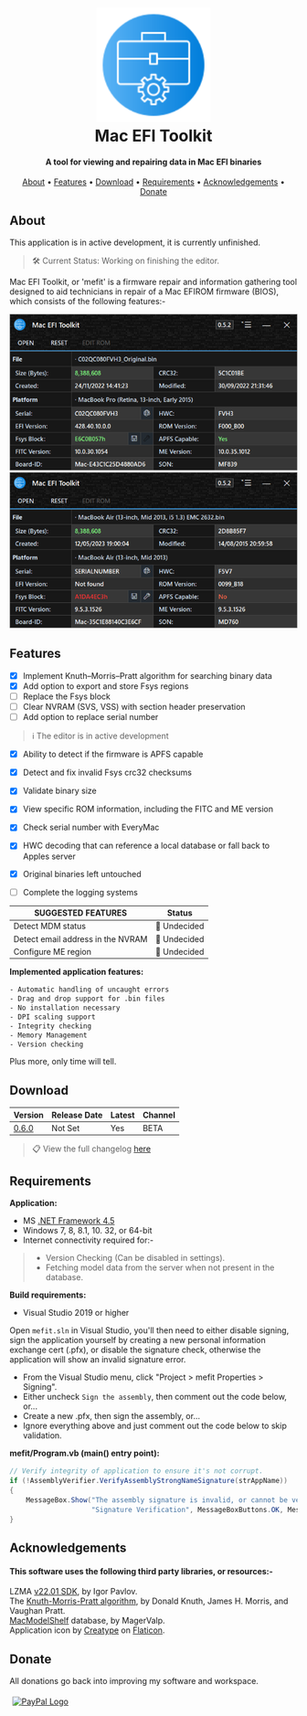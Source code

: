 <h1 align="center">
<img width="200" src="files/images/img128px.png" alt="SMCFT Logo">
<br>
Mac EFI Toolkit
</h1>

<h4 align="center">A tool for viewing and repairing data in Mac EFI binaries</h4>
<p align="center">
  <a href="#about">About</a> •
  <a href="#features">Features</a> •
  <a href="#download">Download</a> •
  <a href="#requirements">Requirements</a> •
  <a href="#acknowledgements">Acknowledgements</a> •
  <a href="#donate">Donate</a>
</p>

## About

This application is in active development, it is currently unfinished.
>🛠 Current Status: Working on finishing the editor.

Mac EFI Toolkit, or 'mefit' is a firmware repair and information gathering tool designed to aid technicians in repair of a Mac EFIROM firmware (BIOS), which consists of the following features:-

<img width="550" src="files/images/met.png" alt="MET">
<img width="550" src="files/images/met_alt.png" alt="MET_ALT">

## Features

- [x] Implement Knuth–Morris–Pratt algorithm for searching binary data
- [x] Add option to export and store Fsys regions
- [ ] Replace the Fsys block
- [ ] Clear NVRAM (SVS, VSS) with section header preservation
- [ ] Add option to replace serial number
> ℹ️ The editor is in active development
- [x] Ability to detect if the firmware is APFS capable
- [x] Detect and fix invalid Fsys crc32 checksums
- [x] Validate binary size
- [x] View specific ROM information, including the FITC and ME version
- [x] Check serial number with EveryMac
- [x] HWC decoding that can reference a local database or fall back to Apples server
- [x] Original binaries left untouched
- [ ] Complete the logging systems

 

| SUGGESTED FEATURES                   | Status      |
|--------------------------------------|-------------|
| Detect MDM status                    |🔴 Undecided |
| Detect email address in the NVRAM    |🔴 Undecided |
| Configure ME region	               |🔴 Undecided |

**Implemented application features:**
```
- Automatic handling of uncaught errors
- Drag and drop support for .bin files
- No installation necessary
- DPI scaling support
- Integrity checking
- Memory Management
- Version checking
```

Plus more, only time will tell.

## Download

| Version| Release Date| Latest | Channel |
|--------|-------------|--------|---------|
|[0.6.0](https://github.com/MuertoGB/MacEfiToolkit/releases/latest)| Not Set | Yes | BETA |

> 📋 View the full changelog [here](CHANGELOG.md)

## Requirements

**Application:**
- MS [.NET Framework 4.5](https://www.microsoft.com/en-GB/download/details.aspx?id=30653)
- Windows 7, 8, 8.1, 10. 32, or 64-bit
- Internet connectivity required for:-
> - Version Checking (Can be disabled in settings).
> - Fetching model data from the server when not present in the database.

**Build requirements:**
- Visual Studio 2019 or higher

Open `mefit.sln` in Visual Studio, you'll then need to either disable signing, sign the application yourself by creating a new personal information exchange cert (.pfx), or disable the signature check, otherwise the application will show an invalid signature error.

- From the Visual Studio menu, click "Project > mefit Properties > Signing".
- Either uncheck `Sign the assembly`, then comment out the code below, or...
- Create a new .pfx, then sign the assembly, or...
- Ignore everything above and just comment out the code below to skip validation.

**mefit/Program.vb (main() entry point):**
```cs
// Verify integrity of application to ensure it's not corrupt.
if (!AssemblyVerifier.VerifyAssemblyStrongNameSignature(strAppName))
{
	MessageBox.Show("The assembly signature is invalid, or cannot be verified!\r\nYou should discard of, and reacquire the file.",
                    "Signature Verification", MessageBoxButtons.OK, MessageBoxIcon.Error);
}
```

## Acknowledgements

#### This software uses the following third party libraries, or resources:-

LZMA [v22.01 SDK](https://www.7-zip.org/sdk.html), by Igor Pavlov.\
The [Knuth-Morris-Pratt algorithm](https://en.wikipedia.org/wiki/Knuth%E2%80%93Morris%E2%80%93Pratt_algorithm), by Donald Knuth, James H. Morris, and  Vaughan Pratt.\
[MacModelShelf](https://github.com/MagerValp/MacModelShelf) database, by MagerValp.\
Application icon by [Creatype](https://www.flaticon.com/free-icon/toolkit_6457096?term=toolkit&page=1&position=38&origin=search&related_id=6457096) on [Flaticon](https://www.flaticon.com).

## Donate

All donations go back into improving my software and workspace.

<a href="https://www.paypal.com/donate/?hosted_button_id=Z88F3UEZB47SQ"><img width="160" src="https://www.paypalobjects.com/webstatic/mktg/Logo/pp-logo-200px.png" alt="PayPal Logo" vspace="5" hspace="5"></a>
